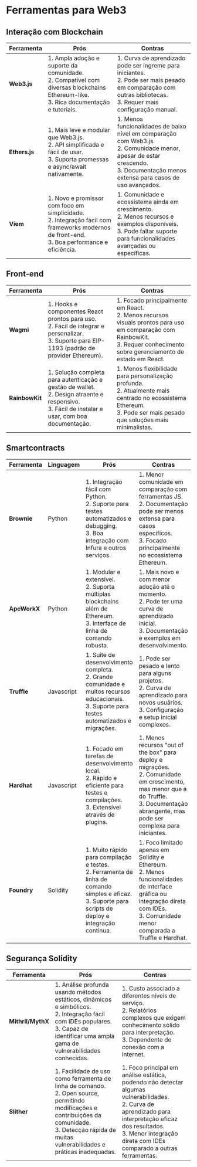 # Ferramentas para Web3

## Interação com Blockchain

| Ferramenta    | Prós                                                                                                                                           | Contras                                                                                                                                                                             |
| ------------- | ---------------------------------------------------------------------------------------------------------------------------------------------- | ----------------------------------------------------------------------------------------------------------------------------------------------------------------------------------- |
| **Web3.js**   | 1. Ampla adoção e suporte da comunidade.<br>2. Compatível com diversas blockchains Ethereum-like.<br>3. Rica documentação e tutoriais.         | 1. Curva de aprendizado pode ser íngreme para iniciantes.<br>2. Pode ser mais pesado em comparação com outras bibliotecas.<br>3. Requer mais configuração manual.                   |
| **Ethers.js** | 1. Mais leve e modular que Web3.js.<br>2. API simplificada e fácil de usar.<br>3. Suporta promessas e async/await nativamente.                 | 1. Menos funcionalidades de baixo nível em comparação com Web3.js.<br>2. Comunidade menor, apesar de estar crescendo.<br>3. Documentação menos extensa para casos de uso avançados. |
| **Viem**      | 1. Novo e promissor com foco em simplicidade.<br>2. Integração fácil com frameworks modernos de front-end.<br>3. Boa performance e eficiência. | 1. Comunidade e ecossistema ainda em crescimento.<br>2. Menos recursos e exemplos disponíveis.<br>3. Pode faltar suporte para funcionalidades avançadas ou específicas.             |

## Front-end

| Ferramenta     | Prós                                                                                                                                                | Contras                                                                                                                                                                          |
| -------------- | --------------------------------------------------------------------------------------------------------------------------------------------------- | -------------------------------------------------------------------------------------------------------------------------------------------------------------------------------- |
| **Wagmi**      | 1. Hooks e componentes React prontos para uso.<br>2. Fácil de integrar e personalizar.<br>3. Suporte para EIP-1193 (padrão de provider Ethereum).   | 1. Focado principalmente em React.<br>2. Menos recursos visuais prontos para uso em comparação com RainbowKit.<br>3. Requer conhecimento sobre gerenciamento de estado em React. |
| **RainbowKit** | 1. Solução completa para autenticação e gestão de wallet.<br>2. Design atraente e responsivo.<br>3. Fácil de instalar e usar, com boa documentação. | 1. Menos flexibilidade para personalização profunda.<br>2. Atualmente mais centrado no ecossistema Ethereum.<br>3. Pode ser mais pesado que soluções mais minimalistas.          |

## Smartcontracts

| Ferramenta   | Linguagem  | Prós                                                                                                                                                         | Contras                                                                                                                                                                                        |
| ------------ | ---------- | ------------------------------------------------------------------------------------------------------------------------------------------------------------ | ---------------------------------------------------------------------------------------------------------------------------------------------------------------------------------------------- |
| **Brownie**  | Python     | 1. Integração fácil com Python.<br>2. Suporte para testes automatizados e debugging.<br>3. Boa integração com Infura e outros serviços.                      | 1. Menor comunidade em comparação com ferramentas JS.<br>2. Documentação pode ser menos extensa para casos específicos.<br>3. Focado principalmente no ecossistema Ethereum.                   |
| **ApeWorkX** | Python     | 1. Modular e extensível.<br>2. Suporta múltiplas blockchains além de Ethereum.<br>3. Interface de linha de comando robusta.                                  | 1. Mais novo e com menor adoção até o momento.<br>2. Pode ter uma curva de aprendizado inicial.<br>3. Documentação e exemplos em desenvolvimento.                                              |
| **Truffle**  | Javascript | 1. Suite de desenvolvimento completa.<br>2. Grande comunidade e muitos recursos educacionais.<br>3. Suporte para testes automatizados e migrações.           | 1. Pode ser pesado e lento para alguns projetos.<br>2. Curva de aprendizado para novos usuários.<br>3. Configuração e setup inicial complexos.                                                 |
| **Hardhat**  | Javascript | 1. Focado em tarefas de desenvolvimento local.<br>2. Rápido e eficiente para testes e compilações.<br>3. Extensível através de plugins.                      | 1. Menos recursos "out of the box" para deploy e migrações.<br>2. Comunidade em crescimento, mas menor que a do Truffle.<br>3. Documentação abrangente, mas pode ser complexa para iniciantes. |
| **Foundry**  | Solidity   | 1. Muito rápido para compilação e testes.<br>2. Ferramenta de linha de comando simples e eficaz.<br>3. Suporte para scripts de deploy e integração contínua. | 1. Foco limitado apenas em Solidity e Ethereum.<br>2. Menos funcionalidades de interface gráfica ou integração direta com IDEs.<br>3. Comunidade menor comparada a Truffle e Hardhat.          |

## Segurança Solidity

| Ferramenta        | Prós                                                                                                                                                                                                         | Contras                                                                                                                                                                                                                           |
| ----------------- | ------------------------------------------------------------------------------------------------------------------------------------------------------------------------------------------------------------ | --------------------------------------------------------------------------------------------------------------------------------------------------------------------------------------------------------------------------------- |
| **Mithril/MythX** | 1. Análise profunda usando métodos estáticos, dinâmicos e simbólicos.<br>2. Integração fácil com IDEs populares.<br>3. Capaz de identificar uma ampla gama de vulnerabilidades conhecidas.                   | 1. Custo associado a diferentes níveis de serviço.<br>2. Relatórios complexos que exigem conhecimento sólido para interpretação.<br>3. Dependente de conexão com a internet.                                                      |
| **Slither**       | 1. Facilidade de uso como ferramenta de linha de comando.<br>2. Open source, permitindo modificações e contribuições da comunidade.<br>3. Detecção rápida de muitas vulnerabilidades e práticas inadequadas. | 1. Foco principal em análise estática, podendo não detectar algumas vulnerabilidades.<br>2. Curva de aprendizado para interpretação eficaz dos resultados.<br>3. Menor integração direta com IDEs comparado a outras ferramentas. |

